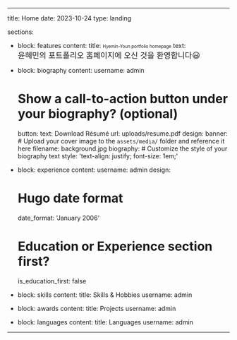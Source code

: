 ---
title: Home
date: 2023-10-24
type: landing

sections:
  - block: features
    content:
      title: <span style="font-size:70%">Hyemin-Youn portfolio homepage</span>
      text: <br><span style="font-size:125%;">윤혜민의 포트폴리오 홈페이지에 오신 것을 환영합니다😃</span> 
      
  - block: biography
    content:
      username: admin
      # Show a call-to-action button under your biography? (optional)
      button:
        text: Download Résumé
        url: uploads/resume.pdf
    design:
      banner:
        # Upload your cover image to the `assets/media/` folder and reference it here
        filename: background.jpg
      biography:
        # Customize the style of your biography text
        style: 'text-align: justify; font-size: 1em;'
        
  - block: experience
    content:
      username: admin
    design:
      # Hugo date format
      date_format: 'January 2006'
      # Education or Experience section first?
      is_education_first: false
  - block: skills
    content:
      title: Skills & Hobbies
      username: admin
  - block: awards
    content:
      title: Projects
      username: admin
  - block: languages
    content:
      title: Languages
      username: admin
  
  ---